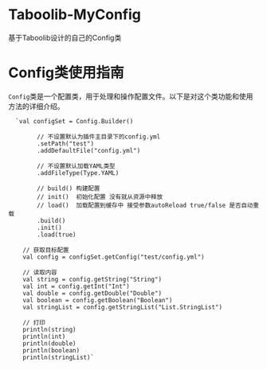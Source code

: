 # Taboolib-MyConfig

基于Taboolib设计的自己的Config类

# Config类使用指南

`Config`类是一个配置类，用于处理和操作配置文件。以下是对这个类功能和使用方法的详细介绍。

      `val configSet = Config.Builder()

            // 不设置默认为插件主目录下的config.yml
            .setPath("test")
            .addDefaultFile("config.yml")

            // 不设置默认加载YAML类型
            .addFileType(Type.YAML)

            // build() 构建配置
            // init()  初始化配置 没有就从资源中释放
            // load()  加载配置到缓存中 接受参数autoReload true/false 是否自动重载
            .build()
            .init()
            .load(true)

        // 获取目标配置
        val config = configSet.getConfig("test/config.yml")

        // 读取内容
        val string = config.getString("String")
        val int = config.getInt("Int")
        val double = config.getDouble("Double")
        val boolean = config.getBoolean("Boolean")
        val stringList = config.getStringList("List.StringList")

        // 打印
        println(string)
        println(int)
        println(double)
        println(boolean)
        println(stringList)`
